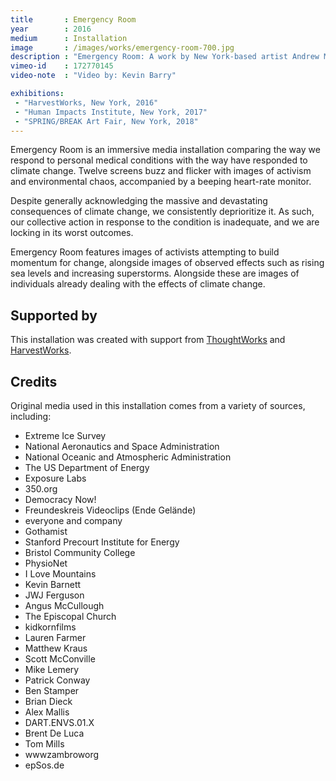 ```yaml
---
title       : Emergency Room
year        : 2016
medium      : Installation
image       : /images/works/emergency-room-700.jpg
description : "Emergency Room: A work by New York-based artist Andrew McWilliams."
vimeo-id    : 172770145
video-note  : "Video by: Kevin Barry"

exhibitions:
 - "HarvestWorks, New York, 2016"
 - "Human Impacts Institute, New York, 2017"
 - "SPRING/BREAK Art Fair, New York, 2018"
---
```

<p>
	<span class="title">Emergency Room</span> is an immersive media installation comparing the way we respond to personal medical conditions with the way have responded to climate change. Twelve screens buzz and flicker with images of activism and environmental chaos, accompanied by a beeping heart-rate monitor.
</p>
<p>
	Despite generally acknowledging the massive and devastating consequences of climate change, we consistently deprioritize it. As such, our collective action in response to the condition is inadequate, and we are locking in its worst outcomes.
</p>
<p>
	<span class="title">Emergency Room</span> features images of activists attempting to build momentum for change, alongside images of observed effects such as rising sea levels and increasing superstorms. Alongside these are images of individuals already dealing with the effects of climate change.
</p>
<h2>Supported by</h2>
<p>
	This installation was created with support from <a href="https://www.thoughtworks.com/">ThoughtWorks</a> and <a href="http://harvestworks.org">HarvestWorks</a>.
</p>
<h2>Credits</h2>
<p>
	Original media used in this installation comes from a variety of sources, including:
</p>
<ul>
	<li>Extreme Ice Survey</li>
	<li>National Aeronautics and Space Administration</li>
	<li>National Oceanic and Atmospheric Administration</li>
	<li>The US Department of Energy</li>
	<li>Exposure Labs</li>
	<li>350.org</li>
	<li>Democracy Now!</li>
	<li>Freundeskreis Videoclips (Ende Gelände)</li>
	<li>everyone and company</li>
	<li>Gothamist</li>
	<li>Stanford Precourt Institute for Energy</li>
	<li>Bristol Community College</li>
	<li>PhysioNet</li>
	<li>I Love Mountains</li>
	<li>Kevin Barnett</li>
	<li>JWJ Ferguson</li>
	<li>Angus McCullough</li>
	<li>The Episcopal Church</li>
	<li>kidkornfilms</li>
	<li>Lauren Farmer</li>
	<li>Matthew Kraus</li>
	<li>Scott McConville</li>
	<li>Mike Lemery</li>
	<li>Patrick Conway</li>
	<li>Ben Stamper</li>
	<li>Brian Dieck</li>
	<li>Alex Mallis</li>
	<li>DART.ENVS.01.X</li>
	<li>Brent De Luca</li>
	<li>Tom Mills</li>
	<li>wwwzambroworg</li>
	<li>epSos.de</li>
</ul>